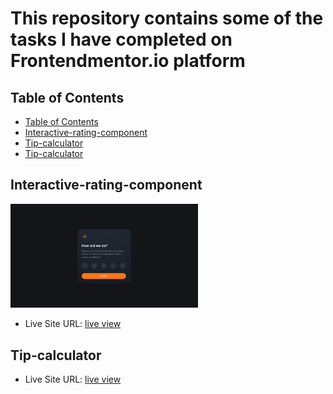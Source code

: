 # This repository contains some of the tasks I have completed on Frontendmentor.io platform

## Table of Contents

  - [Table of Contents](#table-of-contents)
  - [Interactive-rating-component](#interactive-rating-component)
  - [Tip-calculator](#Tip-calculator)
  - [Tip-calculator](#Tip-calculator)
    
## Interactive-rating-component

<img src="./interactive-rating-component-main/design/desktop-design.jpg" alt="Tasks" width="300">

- Live Site URL: [live view](https://jen67.github.io/Frontendmentor-challenges/interactive-rating-component-main/index.html)

## Tip-calculator
- Live Site URL: [live view](https://tip-calculator-theta-drab.vercel.app/)

